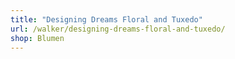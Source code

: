 ```yaml
---
title: "Designing Dreams Floral and Tuxedo"
url: /walker/designing-dreams-floral-and-tuxedo/
shop: Blumen
---
```

